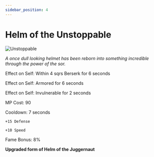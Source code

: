 ```yaml
---
sidebar_position: 4
---
```


# Helm of the Unstoppable

![Unstoppable](https://vwiki.valorserver.com/api/item/picture/helm%20of%20the%20unstoppable)

<i>A once dull looking helmet has been reborn into something incredible through the power of the sor.</i>

Effect on Self: Within 4 sqrs Berserk for 6 seconds

Effect on Self: Armored for 6 seconds

Effect on Self: Invulnerable for 2 seconds

MP Cost: 90

Cooldown: 7 seconds

    +15 Defense
    
    +10 Speed

Fame Bonus: 8%

**Upgraded form of Helm of the Juggernaut**
